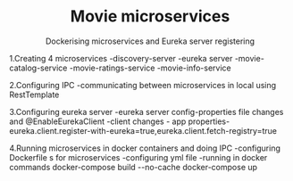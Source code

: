 <h1 align="center">Movie microservices</h1>
<p align="center">Dockerising microservices and Eureka server registering</p>


1.Creating 4 microservices
	-discovery-server -eureka server
	-movie-catalog-service
	-movie-ratings-service
	-movie-info-service

2.Configuring IPC
	-communicating between microservices in local using RestTemplate

3.Configuring eureka server
	-eureka server config-properties file changes and @EnableEurekaClient
	-client changes - app properties-eureka.client.register-with-eureka=true,eureka.client.fetch-registry=true

4.Running microservices in docker containers and doing IPC
	-configuring Dockerfile s for microservices
	-configuring yml file
	-running in docker
		commands
			docker-compose build --no-cache
			docker-compose up
				


